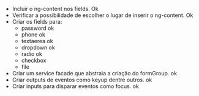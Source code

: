 - Incluir o ng-content nos fields. Ok
- Verificar a possibilidade de escolher o lugar de inserir o ng-content. Ok
- Criar os fields para:
    - password ok
    - phone ok
    - textaerea ok
    - dropdown ok
    - radio ok
    - checkbox
    - file
- Criar um service facade que abstraia a criação do formGroup. ok
- Criar outputs de eventos como keyup dentre outros. ok
- Criar inputs para disparar eventos como focus. ok